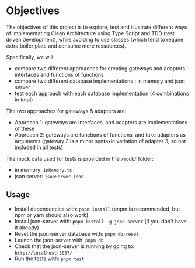 # Objectives

The objectives of this project is to explore, test and illustrate different ways of implementating Clean Architecture using Type Script and TDD (test driven development), while avoiding to use classes (which tend to require extra boiler plate and consume more ressources).

Specifically, we will:

- compare two different approaches for creating gateways and adapters : interfaces and functions of functions
- compare two different database implementations : in memory and json server
- test each approach with each database implementation (4 combinations in total)

The two approaches for gateways & adapters are:

- Approach 1: gateways are interfaces, and adapters are implementations of these
- Approach 2: gateways are functions of functions, and take adapters as arguments (gateway 3 is a minor syntaxic variation of adapter 3, so not included in all tests)

The mock data used for tests is provided in the `/mock/` folder:

- in memory: `inMemory.ts`
- json server: `jsonServer.json`

## Usage

- Install dependencies with: `pnpm install` (pnpm is recommended, but npm or yarn should also work)
- Install json-server with: `pnpm install -g json-server` (if you don't have it already)
- Reset the json-server database with: `pnpm db-reset`
- Launch the json-server with: `pnpm db`
- Check that the json-server is running by going to: `http://localhost:3057/`
- Run the tests with: `pnpm test`
